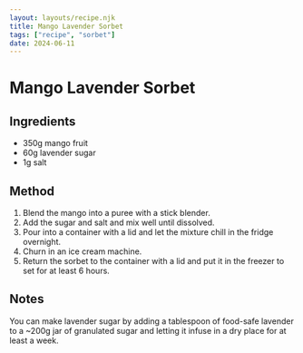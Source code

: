 ```yaml
---
layout: layouts/recipe.njk
title: Mango Lavender Sorbet
tags: ["recipe", "sorbet"]
date: 2024-06-11
---
```


# Mango Lavender Sorbet

## Ingredients

- 350g mango fruit
- 60g lavender sugar
- 1g salt

## Method

1. Blend the mango into a puree with a stick blender.
2. Add the sugar and salt and mix well until dissolved.
3. Pour into a container with a lid and let the mixture chill in the fridge overnight.
4. Churn in an ice cream machine.
5. Return the sorbet to the container with a lid and put it in the freezer to set for at least 6 hours.

## Notes

You can make lavender sugar by adding a tablespoon of food-safe lavender to a ~200g jar of granulated sugar and letting it infuse in a dry place for at least a week.
